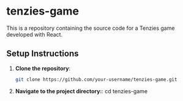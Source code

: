 # tenzies-game
This is a repository containing the source code for a Tenzies game developed with React.

## Setup Instructions

1. **Clone the repository**:
   ```bash
   git clone https://github.com/your-username/tenzies-game.git


1. **Navigate to the project directory:**:
    cd tenzies-game